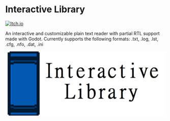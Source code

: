 # Interactive Library
[![Itch.io](https://img.shields.io/badge/Itch-%23FF0B34.svg?style=for-the-bade&logo=Itch.io&logoColor=white)](https://gorburger.itch.io/interactive-library)

An interactive and customizable plain text reader with partial RTL support made with Godot. Currently supports the following formats: .txt, .log, .lst, .cfg, .nfo, .dat, .ini

![splash-screen](./textures/splash-screen.png)
